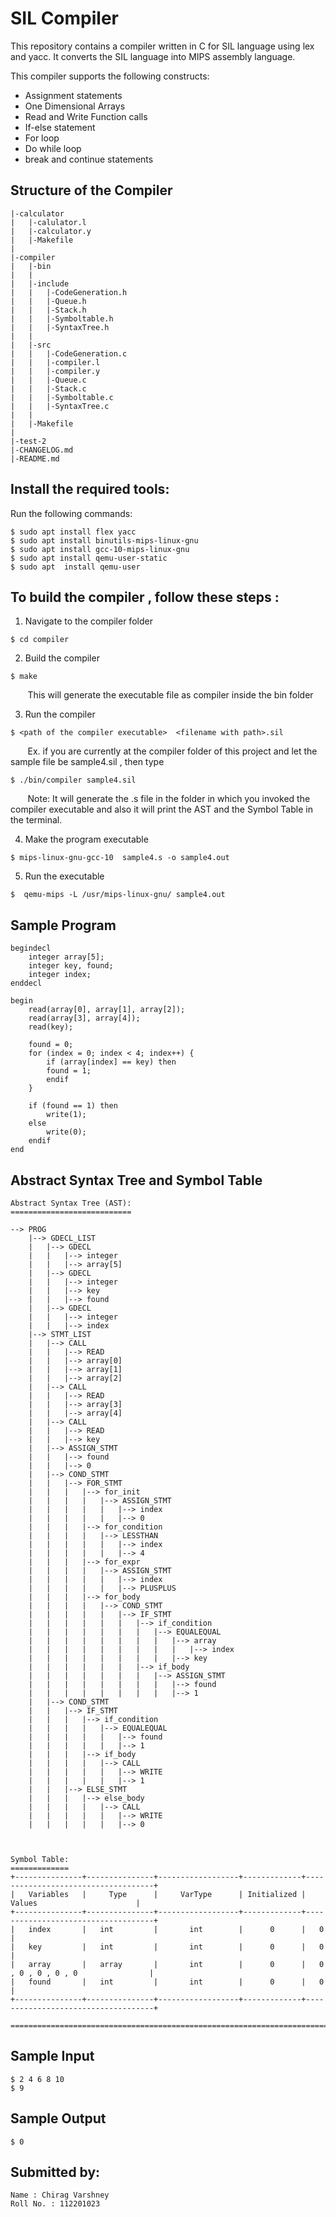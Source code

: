 # SIL Compiler
This repository contains a compiler written in C for SIL language using lex and yacc.
It converts the SIL language into MIPS assembly language.

This compiler supports the following constructs:
- Assignment statements
- One Dimensional Arrays
- Read and Write Function calls
- If-else statement
- For loop
- Do while loop
- break and continue statements

## Structure of the Compiler
```
|-calculator
|   |-calulator.l
|   |-calculator.y
|   |-Makefile
|
|-compiler
|   |-bin
|   |
|   |-include
|   |   |-CodeGeneration.h
|   |   |-Queue.h
|   |   |-Stack.h
|   |   |-Symboltable.h
|   |   |-SyntaxTree.h
|   |   
|   |-src
|   |   |-CodeGeneration.c
|   |   |-compiler.l
|   |   |-compiler.y
|   |   |-Queue.c
|   |   |-Stack.c
|   |   |-Symboltable.c
|   |   |-SyntaxTree.c
|   |   
|   |-Makefile
|   
|-test-2
|-CHANGELOG.md
|-README.md
```

## Install the required tools:
Run the following commands:
```
$ sudo apt install flex yacc
$ sudo apt install binutils-mips-linux-gnu
$ sudo apt install gcc-10-mips-linux-gnu
$ sudo apt install qemu-user-static
$ sudo apt  install qemu-user
```


## To build the compiler , follow these steps : 

1. Navigate to the compiler folder
```
$ cd compiler
```
2. Build the compiler
```
$ make
```
&nbsp;&nbsp;&nbsp;&nbsp;&nbsp;&nbsp;&nbsp;This will generate the executable file as compiler inside the bin folder

3. Run the compiler
```
$ <path of the compiler executable>  <filename with path>.sil
```

&nbsp;&nbsp;&nbsp;&nbsp;&nbsp;&nbsp;&nbsp;Ex. if you are currently at the compiler folder of this project and let the sample file be sample4.sil , then type
```
$ ./bin/compiler sample4.sil
```
&nbsp;&nbsp;&nbsp;&nbsp;&nbsp;&nbsp;&nbsp;Note: It will generate the .s file in the folder in which you invoked the compiler executable and also it will print the AST and the Symbol Table in the terminal.

4. Make the program executable 
```
$ mips-linux-gnu-gcc-10  sample4.s -o sample4.out
```
5. Run the executable
```
$  qemu-mips -L /usr/mips-linux-gnu/ sample4.out
```

## Sample Program

```
begindecl
    integer array[5];
    integer key, found;
    integer index;
enddecl

begin
    read(array[0], array[1], array[2]);
    read(array[3], array[4]);
    read(key);

    found = 0;
    for (index = 0; index < 4; index++) {
        if (array[index] == key) then
        found = 1;
        endif
    }

    if (found == 1) then
        write(1);
    else 
        write(0);
    endif
end
```

## Abstract Syntax Tree and Symbol Table

```
Abstract Syntax Tree (AST):
===========================

--> PROG
	|--> GDECL_LIST
	|	|--> GDECL
	|	|	|--> integer
	|	|	|--> array[5]
	|	|--> GDECL
	|	|	|--> integer
	|	|	|--> key
	|	|	|--> found
	|	|--> GDECL
	|	|	|--> integer
	|	|	|--> index
	|--> STMT_LIST
	|	|--> CALL
	|	|	|--> READ
	|	|	|--> array[0]
	|	|	|--> array[1]
	|	|	|--> array[2]
	|	|--> CALL
	|	|	|--> READ
	|	|	|--> array[3]
	|	|	|--> array[4]
	|	|--> CALL
	|	|	|--> READ
	|	|	|--> key
	|	|--> ASSIGN_STMT
	|	|	|--> found
	|	|	|--> 0
	|	|--> COND_STMT
	|	|	|--> FOR_STMT
	|	|	|	|--> for_init
	|	|	|	|	|--> ASSIGN_STMT
	|	|	|	|	|	|--> index
	|	|	|	|	|	|--> 0
	|	|	|	|--> for_condition
	|	|	|	|	|--> LESSTHAN
	|	|	|	|	|	|--> index
	|	|	|	|	|	|--> 4
	|	|	|	|--> for_expr
	|	|	|	|	|--> ASSIGN_STMT
	|	|	|	|	|	|--> index
	|	|	|	|	|	|--> PLUSPLUS
	|	|	|	|--> for_body
	|	|	|	|	|--> COND_STMT
	|	|	|	|	|	|--> IF_STMT
	|	|	|	|	|	|	|--> if_condition
	|	|	|	|	|	|	|	|--> EQUALEQUAL
	|	|	|	|	|	|	|	|	|--> array
	|	|	|	|	|	|	|	|	|	|--> index
	|	|	|	|	|	|	|	|	|--> key
	|	|	|	|	|	|	|--> if_body
	|	|	|	|	|	|	|	|--> ASSIGN_STMT
	|	|	|	|	|	|	|	|	|--> found
	|	|	|	|	|	|	|	|	|--> 1
	|	|--> COND_STMT
	|	|	|--> IF_STMT
	|	|	|	|--> if_condition
	|	|	|	|	|--> EQUALEQUAL
	|	|	|	|	|	|--> found
	|	|	|	|	|	|--> 1
	|	|	|	|--> if_body
	|	|	|	|	|--> CALL
	|	|	|	|	|	|--> WRITE
	|	|	|	|	|	|--> 1
	|	|	|--> ELSE_STMT
	|	|	|	|--> else_body
	|	|	|	|	|--> CALL
	|	|	|	|	|	|--> WRITE
	|	|	|	|	|	|--> 0



Symbol Table: 
=============
+---------------+---------------+------------------+-------------+------------------------------------+
|   Variables   |     Type      |     VarType      | Initialized |        Values                      |
+---------------+---------------+------------------+-------------+------------------------------------+
|   index       |   int         |       int        |      0      |   0                                |
|   key         |   int         |       int        |      0      |   0                                |
|   array       |   array       |       int        |      0      |   0 , 0 , 0 , 0 , 0                |
|   found       |   int         |       int        |      0      |   0                                |
+---------------+---------------+------------------+-------------+------------------------------------+

=======================================================================================================
```

## Sample Input

```
$ 2 4 6 8 10
$ 9
```


## Sample Output

```
$ 0
```


## Submitted by:
```
Name : Chirag Varshney 
Roll No. : 112201023
```

